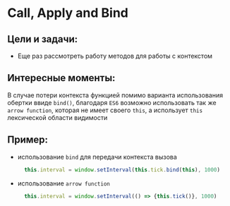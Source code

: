 # Call, Apply and Bind

Цели и задачи:
-
* Еще раз рассмотреть работу методов для работы с контекстом

Интересные моменты:
-  
В случае потери контекста функцией помимо варианта использования обертки ввиде `bind()`, благодаря `ES6` возможно использовать так же `arrow function`, которая не имеет своего `this`, а использует `this` лексической области видимости

Пример:
-
* использование `bind` для передачи контекста вызова  
  ```javascript
    this.interval = window.setInterval(this.tick.bind(this), 1000)
  ```
* использование `arrow function`
  ```javascript
    this.interval = window.setInterval(() => {this.tick()}, 1000)
  ```
